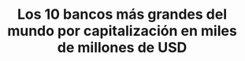 <h1 align = Center>Los 10 bancos más grandes del mundo por capitalización en miles de millones de USD</h1>
